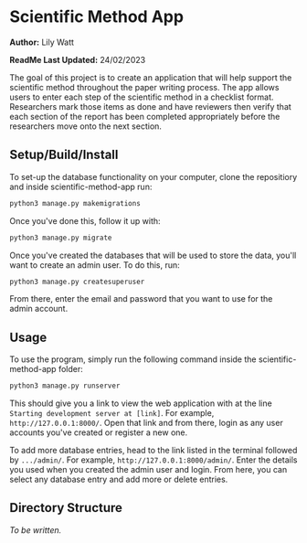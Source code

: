 # Scientific Method App

**Author:** Lily Watt

**ReadMe Last Updated:** 24/02/2023

The goal of this project is to create an application that will help support the scientific method throughout the paper writing process. The app allows users to enter each step of the scientific method in a checklist format. Researchers mark those items as done and have reviewers then verify that each section of the report has been completed appropriately before the researchers move onto the next section. 

## Setup/Build/Install

To set-up the database functionality on your computer, clone the repositiory and inside scientific-method-app run:
```python
python3 manage.py makemigrations
```
Once you've done this, follow it up with:
```python
python3 manage.py migrate
```
Once you've created the databases that will be used to store the data, you'll want to create an admin user. To do this, run:
```python
python3 manage.py createsuperuser
```
From there, enter the email and password that you want to use for the admin account.

## Usage

To use the program, simply run the following command inside the scientific-method-app folder:
```python
python3 manage.py runserver
```
This should give you a link to view the web application with at the line ```Starting development server at [link]```. For example, ```http://127.0.0.1:8000/```. Open that link and from there, login as any user accounts you've created or register a new one.

To add more database entries, head to the link listed in the terminal followed by ```.../admin/```. For example, ```http://127.0.0.1:8000/admin/```. Enter the details you used when you created the admin user and login. From here, you can select any database entry and add more or delete entries.

## Directory Structure

*To be written.*
